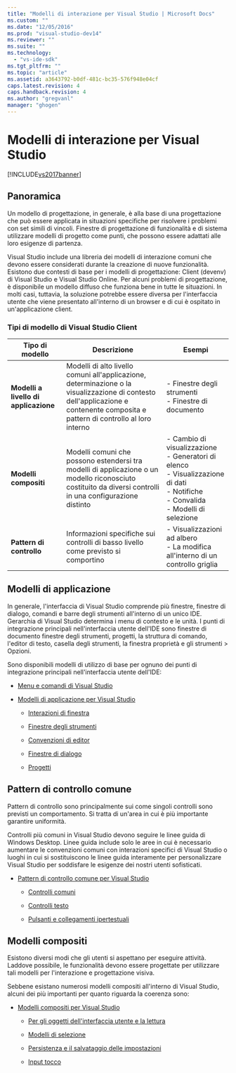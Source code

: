 ```yaml
---
title: "Modelli di interazione per Visual Studio | Microsoft Docs"
ms.custom: ""
ms.date: "12/05/2016"
ms.prod: "visual-studio-dev14"
ms.reviewer: ""
ms.suite: ""
ms.technology: 
  - "vs-ide-sdk"
ms.tgt_pltfrm: ""
ms.topic: "article"
ms.assetid: a3643792-b0df-481c-bc35-576f948e04cf
caps.latest.revision: 4
caps.handback.revision: 4
ms.author: "gregvanl"
manager: "ghogen"
---
```

# Modelli di interazione per Visual Studio
[!INCLUDE[vs2017banner](../../code-quality/includes/vs2017banner.md)]

## Panoramica  
 Un modello di progettazione, in generale, è alla base di una progettazione che può essere applicata in situazioni specifiche per risolvere i problemi con set simili di vincoli. Finestre di progettazione di funzionalità e di sistema utilizzare modelli di progetto come punti, che possono essere adattati alle loro esigenze di partenza.  
  
 Visual Studio include una libreria dei modelli di interazione comuni che devono essere considerati durante la creazione di nuove funzionalità. Esistono due contesti di base per i modelli di progettazione: Client \(devenv\) di Visual Studio e Visual Studio Online. Per alcuni problemi di progettazione, è disponibile un modello diffuso che funziona bene in tutte le situazioni. In molti casi, tuttavia, la soluzione potrebbe essere diversa per l'interfaccia utente che viene presentato all'interno di un browser e di cui è ospitato in un'applicazione client.  
  
### Tipi di modello di Visual Studio Client  
  
|Tipo di modello|Descrizione|Esempi|  
|---------------------|-----------------|------------|  
|**Modelli a livello di applicazione**|Modelli di alto livello comuni all'applicazione, determinazione o la visualizzazione di contesto dell'applicazione e contenente composita e pattern di controllo al loro interno|-   Finestre degli strumenti<br />-   Finestre di documento|  
|**Modelli compositi**|Modelli comuni che possono estendersi tra modelli di applicazione o un modello riconosciuto costituito da diversi controlli in una configurazione distinto|-   Cambio di visualizzazione<br />-   Generatori di elenco<br />-   Visualizzazione di dati<br />-   Notifiche<br />-   Convalida<br />-   Modelli di selezione|  
|**Pattern di controllo**|Informazioni specifiche sui controlli di basso livello come previsto si comportino|-   Visualizzazioni ad albero<br />-   La modifica all'interno di un controllo griglia|  
  
## Modelli di applicazione  
 In generale, l'interfaccia di Visual Studio comprende più finestre, finestre di dialogo, comandi e barre degli strumenti all'interno di un unico IDE. Gerarchia di Visual Studio determina i menu di contesto e le unità. I punti di integrazione principali nell'interfaccia utente dell'IDE sono finestre di documento finestre degli strumenti, progetti, la struttura di comando, l'editor di testo, casella degli strumenti, la finestra proprietà e gli strumenti \> Opzioni.  
  
 Sono disponibili modelli di utilizzo di base per ognuno dei punti di integrazione principali nell'interfaccia utente dell'IDE:  
  
-   [Menu e comandi di Visual Studio](../../extensibility/ux-guidelines/menus-and-commands-for-visual-studio.md)  
  
-   [Modelli di applicazione per Visual Studio](../../extensibility/ux-guidelines/application-patterns-for-visual-studio.md)  
  
    -   [Interazioni di finestra](../../extensibility/ux-guidelines/application-patterns-for-visual-studio.md#BKMK_WindowInteractions)  
  
    -   [Finestre degli strumenti](../../extensibility/ux-guidelines/application-patterns-for-visual-studio.md#BKMK_ToolWindows)  
  
    -   [Convenzioni di editor](../../extensibility/ux-guidelines/application-patterns-for-visual-studio.md#BKMK_DocumentEditorConventions)  
  
    -   [Finestre di dialogo](../../extensibility/ux-guidelines/application-patterns-for-visual-studio.md#BKMK_Dialogs)  
  
    -   [Progetti](../../extensibility/ux-guidelines/application-patterns-for-visual-studio.md#BKMK_Projects)  
  
## Pattern di controllo comune  
 Pattern di controllo sono principalmente sui come singoli controlli sono previsti un comportamento. Si tratta di un'area in cui è più importante garantire uniformità.  
  
 Controlli più comuni in Visual Studio devono seguire le linee guida di Windows Desktop. Linee guida include solo le aree in cui è necessario aumentare le convenzioni comuni con interazioni specifici di Visual Studio o luoghi in cui si sostituiscono le linee guida interamente per personalizzare Visual Studio per soddisfare le esigenze dei nostri utenti sofisticati.  
  
-   [Pattern di controllo comune per Visual Studio](../../extensibility/ux-guidelines/common-control-patterns-for-visual-studio.md)  
  
    -   [Controlli comuni](../../extensibility/ux-guidelines/common-control-patterns-for-visual-studio.md#BKMK_CommonControls)  
  
    -   [Controlli testo](../../extensibility/ux-guidelines/common-control-patterns-for-visual-studio.md#BKMK_TextControls)  
  
    -   [Pulsanti e collegamenti ipertestuali](../../extensibility/ux-guidelines/common-control-patterns-for-visual-studio.md#BKMK_ButtonsAndHyperlinks)  
  
## Modelli compositi  
 Esistono diversi modi che gli utenti si aspettano per eseguire attività. Laddove possibile, le funzionalità devono essere progettate per utilizzare tali modelli per l'interazione e progettazione visiva.  
  
 Sebbene esistano numerosi modelli compositi all'interno di Visual Studio, alcuni dei più importanti per quanto riguarda la coerenza sono:  
  
-   [Modelli compositi per Visual Studio](../../extensibility/ux-guidelines/composite-patterns-for-visual-studio.md)  
  
    -   [Per gli oggetti dell'interfaccia utente e la lettura](../../extensibility/ux-guidelines/composite-patterns-for-visual-studio.md#BKMK_OnObjectUI)  
  
    -   [Modelli di selezione](../../extensibility/ux-guidelines/composite-patterns-for-visual-studio.md#BKMK_SelectionModels)  
  
    -   [Persistenza e il salvataggio delle impostazioni](../../extensibility/ux-guidelines/composite-patterns-for-visual-studio.md#BKMK_PersistenceAndSavingSettings)  
  
    -   [Input tocco](../../extensibility/ux-guidelines/composite-patterns-for-visual-studio.md#BKMK_TouchInput)